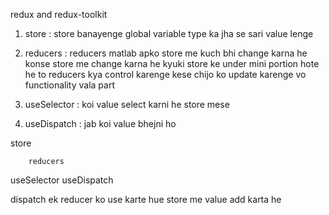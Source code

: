 redux and redux-toolkit

1. store : store banayenge global variable type ka jha se sari value lenge

2. reducers : reducers matlab apko store me kuch bhi change karna he konse store me change karna he kyuki store ke under mini portion hote he to reducers kya control karenge kese chijo ko update karenge vo functionality vala part 

3. useSelector : koi value select karni he store mese

4. useDispatch : jab koi value bhejni ho

store 

        reducers

useSelector     useDispatch        

dispatch ek reducer ko use karte hue store me value add karta he